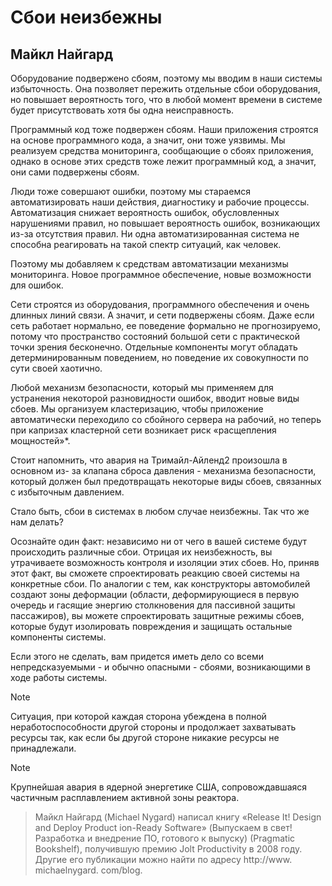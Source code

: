 # Сбои неизбежны

## Майкл Найгард

Оборудование подвержено сбоям, поэтому мы вводим в наши системы
избыточность. Она позволяет пережить отдельные сбои оборудования, но
повышает вероятность того, что в любой момент времени в системе будет
присутствовать хотя бы одна неисправность.

Программный код тоже подвержен сбоям. Наши приложения строятся на
основе программного кода, а значит, они тоже уязвимы. Мы реализуем
средства мониторинга, сообщающие о сбоях приложения, однако в основе этих
средств тоже лежит программный код, а значит, они сами подвержены сбоям.

Люди тоже совершают ошибки, поэтому мы стараемся автоматизировать
наши действия, диагностику и рабочие процессы. Автоматизация снижает
вероятность ошибок, обусловленных нарушениями правил, но повышает
вероятность ошибок, возникающих из-за отсутствия правил. Ни одна
автоматизированная система не способна реагировать на такой спектр ситуаций,
как человек.

Поэтому мы добавляем к средствам автоматизации механизмы
мониторинга. Новое программное обеспечение, новые возможности для ошибок.

Сети строятся из оборудования, программного обеспечения и очень
длинных линий связи. А значит, и сети подвержены сбоям. Даже если сеть
работает нормально, ее поведение формально не прогнозируемо, потому что
пространство состояний большой сети с практической точки зрения бесконечно.
Отдельные компоненты могут обладать детерминированным поведением, но
поведение их совокупности по сути своей хаотично.

Любой механизм безопасности, который мы применяем для устранения
некоторой разновидности ошибок, вводит новые виды сбоев. Мы организуем
кластеризацию, чтобы приложение автоматически переходило со сбойного
сервера на рабочий, но теперь при капризах кластерной сети возникает риск
«расщепления мощностей»*.

Стоит напомнить, что авария на Тримайл-Айленд2 произошла в основном из-
за клапана сброса давления - механизма безопасности, который должен был
предотвращать некоторые виды сбоев, связанных с избыточным давлением.

Стало быть, сбои в системах в любом случае неизбежны. Так что же нам
делать?

Осознайте один факт: независимо ни от чего в вашей системе будут
происходить различные сбои. Отрицая их неизбежность, вы утрачиваете
возможность контроля и изоляции этих сбоев. Но, приняв этот факт, вы сможете
спроектировать реакцию своей системы на конкретные сбои. По аналогии
с тем, как конструкторы автомобилей создают зоны деформации (области,
деформирующиеся в первую очередь и гасящие энергию столкновения для
пассивной защиты пассажиров), вы можете спроектировать защитные
режимы сбоев, которые будут изолировать повреждения и защищать
остальные компоненты системы.

Если этого не сделать, вам придется иметь дело со всеми
непредсказуемыми - и обычно опасными - сбоями, возникающими в ходе работы системы.

> [!NOTE]
> Ситуация, при которой каждая сторона убеждена в полной неработоспособности другой стороны и продолжает захватывать ресурсы так, как если бы другой стороне никакие ресурсы не принадлежали.

> [!NOTE]
> Крупнейшая авария в ядерной энергетике США, сопровождавшаяся частичным расплавлением активной зоны реактора.

> Майкл Найгард (Michael Nygard) написал книгу «Release It! Design and Deploy Product ion-Ready Software» (Выпускаем в свет! Разработка и внедрение ПО, готового к выпуску) (Pragmatic Bookshelf), получившую премию Jolt Productivity в 2008 году. Другие его публикации можно найти по адресу http://www. michaelnygard. com/blog. 